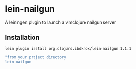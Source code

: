 # lein-nailgun

A leiningen plugin to launch a vimclojure nailgun server

## Installation

```bash
lein plugin install org.clojars.ibdknox/lein-nailgun 1.1.1

"from your project directory
lein nailgun
```
